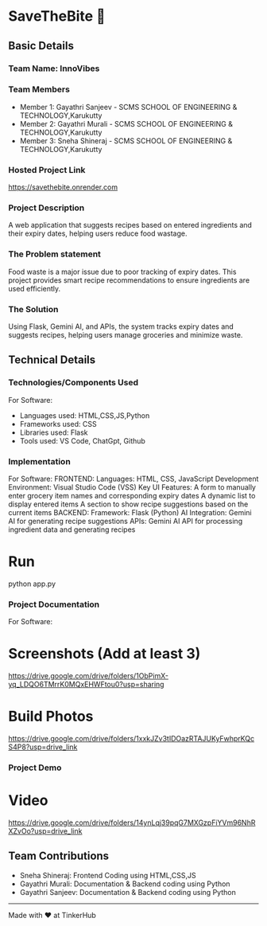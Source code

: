 # SaveTheBite 🎯


## Basic Details
### Team Name: InnoVibes


### Team Members
- Member 1: Gayathri Sanjeev - SCMS SCHOOL OF ENGINEERING & TECHNOLOGY,Karukutty
- Member 2: Gayathri Murali - SCMS SCHOOL OF ENGINEERING & TECHNOLOGY,Karukutty
- Member 3: Sneha Shineraj - SCMS SCHOOL OF ENGINEERING & TECHNOLOGY,Karukutty

### Hosted Project Link
https://savethebite.onrender.com   

### Project Description
A web application that suggests recipes based on entered ingredients and their expiry dates, helping users reduce food wastage.

### The Problem statement
Food waste is a major issue due to poor tracking of expiry dates. This project provides smart recipe recommendations to ensure ingredients are used efficiently.

### The Solution
Using Flask, Gemini AI, and APIs, the system tracks expiry dates and suggests recipes, helping users manage groceries and minimize waste.

## Technical Details
### Technologies/Components Used
For Software:
- Languages used: HTML,CSS,JS,Python
- Frameworks used: CSS
- Libraries used: Flask
- Tools used: VS Code, ChatGpt, Github

### Implementation
For Software: 
FRONTEND:
Languages: HTML, CSS, JavaScript
Development Environment: Visual Studio Code (VSS)
Key UI Features:
A form to manually enter grocery item names and corresponding expiry dates
A dynamic list to display entered items
A section to show recipe suggestions based on the current items
BACKEND:
Framework: Flask (Python)
AI Integration: Gemini AI for generating recipe suggestions
APIs:
Gemini AI API for processing ingredient data and generating recipes 

# Run
python app.py

### Project Documentation
For Software:

# Screenshots (Add at least 3)
https://drive.google.com/drive/folders/1ObPimX-yq_LDQO6TMrrK0MQxEHWFtou0?usp=sharing


# Build Photos
https://drive.google.com/drive/folders/1xxkJZv3tIDOazRTAJUKyFwhprKQcS4P8?usp=drive_link

### Project Demo
# Video
https://drive.google.com/drive/folders/14ynLqj39pqG7MXGzpFiYVm96NhRXZvOo?usp=drive_link


## Team Contributions
- Sneha Shineraj: Frontend Coding using HTML,CSS,JS
- Gayathri Murali: Documentation & Backend coding using Python
- Gayathri Sanjeev: Documentation & Backend coding using Python

---
Made with ❤️ at TinkerHub

